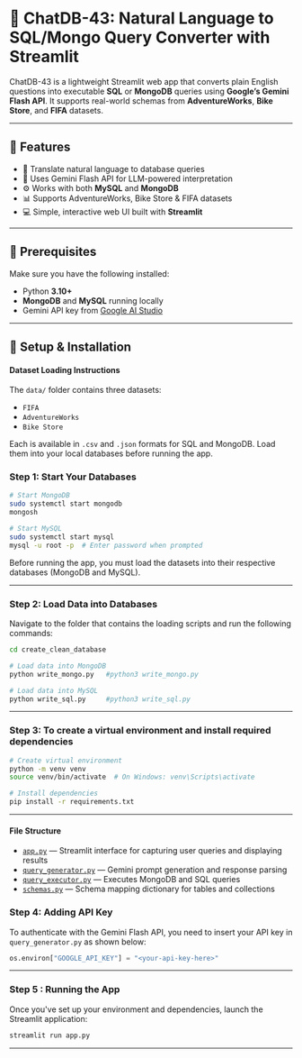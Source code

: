 # 🚀 ChatDB-43: Natural Language to SQL/Mongo Query Converter with Streamlit

ChatDB-43 is a lightweight Streamlit web app that converts plain English questions into executable **SQL** or **MongoDB** queries using **Google’s Gemini Flash API**. It supports real-world schemas from **AdventureWorks**, **Bike Store**, and **FIFA** datasets.

---

## 📌 Features

- 🔎 Translate natural language to database queries  
- 🧠 Uses Gemini Flash API for LLM-powered interpretation  
- ⚙️ Works with both **MySQL** and **MongoDB**  
- 📊 Supports AdventureWorks, Bike Store & FIFA datasets  
- 💻 Simple, interactive web UI built with **Streamlit**  

---

## 🧰 Prerequisites

Make sure you have the following installed:

- Python **3.10+**  
- **MongoDB** and **MySQL** running locally  
- Gemini API key from [Google AI Studio](https://makersuite.google.com/app)

---

## 🔧 Setup & Installation

#### Dataset Loading Instructions
The `data/` folder contains three datasets:

- `FIFA`  
- `AdventureWorks`  
- `Bike Store`  

Each is available in `.csv` and `.json` formats for SQL and MongoDB. Load them into your local databases before running the app.

### Step 1: Start Your Databases
```bash
# Start MongoDB
sudo systemctl start mongodb
mongosh

# Start MySQL
sudo systemctl start mysql
mysql -u root -p  # Enter password when prompted
```

Before running the app, you must load the datasets into their respective databases (MongoDB and MySQL).

---
### Step 2: Load Data into Databases
Navigate to the folder that contains the loading scripts and run the following commands:
```bash
cd create_clean_database

# Load data into MongoDB
python write_mongo.py   #python3 write_mongo.py

# Load data into MySQL
python write_sql.py     #python3 write_sql.py
```
---
### Step 3: To create a virtual environment and install required dependencies
```bash
# Create virtual environment
python -m venv venv
source venv/bin/activate  # On Windows: venv\Scripts\activate

# Install dependencies
pip install -r requirements.txt
```
---
#### File Structure

- [`app.py`](app.py) — Streamlit interface for capturing user queries and displaying results  
- [`query_generator.py`](query_generator.py) — Gemini prompt generation and response parsing  
- [`query_executor.py`](query_executor.py) — Executes MongoDB and SQL queries  
- [`schemas.py`](schemas.py) — Schema mapping dictionary for tables and collections  


### Step 4: Adding API Key

To authenticate with the Gemini Flash API, you need to insert your API key in `query_generator.py` as shown below:

```python
os.environ["GOOGLE_API_KEY"] = "<your-api-key-here>"
```
---
### Step 5 : Running the App

Once you've set up your environment and dependencies, launch the Streamlit application:

```bash
streamlit run app.py
```
---

